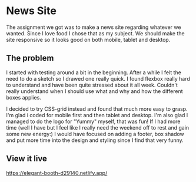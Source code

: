 
# News Site
The assignment we got was to make a news site regarding whatever we wanted. Since I love food I chose that as my subject.
We should make the site responsive so it looks good on both mobile, tablet and desktop.


## The problem
I started with testing around a bit in the beginning. After a while I felt the need to do a sketch so I drawed one really quick. I found flexbox really hard to understand and have been quite stressed about it all week. Couldn't really understand when I should use what and why and how the different boxes applies. 

I decided to try CSS-grid instead and found that much more easy to grasp. I'm glad i coded for mobile first and then tablet and desktop. I'm also glad I managed to do the logo for "Yummy" myself, that was fun! If I had more time (well I have but I feel like I really need the weekend off to rest and gain some new energy:) I would have focused on adding a footer, box shadow and put more time into the design and styling since I find that very funny. 


## View it live
https://elegant-booth-d29140.netlify.app/

